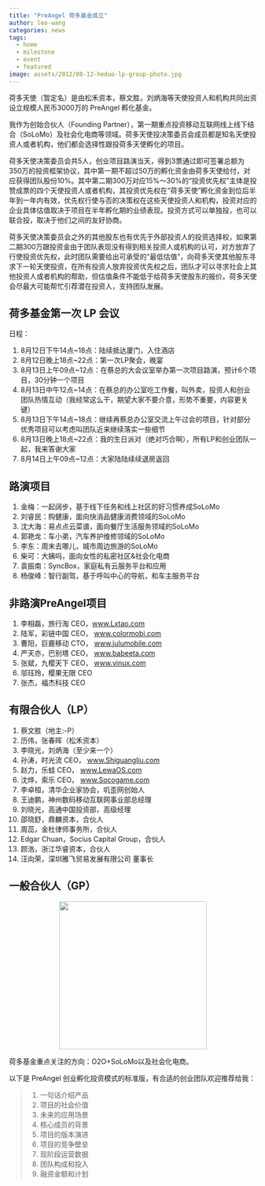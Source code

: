 ```yaml
---
title: "PreAngel 荷多基金成立"
author: leo-wang
categories: news
tags:
  - home
  - milestone
  - event
  - featured
image: assets/2012/08-12-heduo-lp-group-photo.jpg
---
```


荷多天使（暂定名）是由松禾资本，蔡文胜，刘炳海等天使投资人和机构共同出资设立规模人民币3000万的 PreAngel 孵化基金。

我作为创始合伙人（Founding Partner），第一期重点投资移动互联网线上线下结合（SoLoMo）及社会化电商等领域。荷多天使投决策委员会成员都是知名天使投资人或者机构，他们都会选择性跟投荷多天使孵化的项目。

荷多天使决策委员会共5人，创业项目路演当天，得到3票通过即可签署总额为350万的投资框架协议，其中第一期不超过50万的孵化资金由荷多天使给付，对应获得团队股份10%。其中第二期300万对应15%～30%的“投资优先权”主体是投赞成票的四个天使投资人或者机构，其投资优先权在“荷多天使”孵化资金到位后半年到一年内有效，优先权行使与否的决策权在这些天使投资人和机构，投资对应的企业具体估值取决于项目在半年孵化期的业绩表现。投资方式可以单独投，也可以联合投，取决于他们之间的友好协商。

荷多天使决策委员会之外的其他股东也有优先于外部投资人的投资选择权，如果第二期300万跟投资金由于团队表现没有得到相关投资人或机构的认可，对方放弃了行使投资优先权，此时团队需要给出可承受的“最低估值”，向荷多天使其他股东寻求下一轮天使投资，在所有投资人放弃投资优先权之后，团队才可以寻求社会上其他投资人或者机构的帮助，但估值条件不能低于给荷多天使股东的报价。荷多天使会尽最大可能帮忙引荐潜在投资人，支持团队发展。

## 荷多基金第一次 LP 会议

日程：

1. 8月12日下午14点~18点：陆续抵达厦门，入住酒店
1. 8月12日晚上18点~22点：第一次LP聚会，晚宴
1. 8月13日上午09点~12点：在蔡总的大会议室举办第一次项目路演，预计6个项目，30分钟一个项目
1. 8月13日中午12点~14点：在蔡总的办公室吃工作餐，叫外卖，投资人和创业团队热情互动（我经常这么干，期望大家不要介意，形势不重要，内容更关键）
1. 8月13日下午14点~18点：继续再蔡总办公室交流上午过会的项目，针对部分优秀项目可以考虑叫团队近来继续落实一些细节
1. 8月13日晚上18点~22点：我的生日派对（绝对巧合啊），所有LP和创业团队一起，我来答谢大家
1. 8月14日上午09点~12点：大家陆陆续续退房返回

## 路演项目

1. 金梅：一起阔步，基于线下任务和线上社区的好习惯养成SoLoMo
1. 刘睿民：购健康，面向快消品健康消费领域的SoLoMo
1. 沈大海：易点点云菜谱，面向餐厅生活服务领域的SoLoMo
1. 郭艳龙：车小弟，汽车养护维修领域的SoLoMo
1. 李东：周末去哪儿，城市周边旅游的SoLoMo
1. 柴可：大姨吗，面向女性的私密社区&社会化电商
1. 袁振南：SyncBox，家庭私有云服务平台和应用
1. 杨俊峰：智行副驾，基于呼叫中心的导航，和车主服务平台

## 非路演PreAngel项目

1. 李相磊，旅行淘 CEO，www.Lxtao.com 
1. 陆军，彩链中国 CEO， www.colormobi.com 
1. 曹阳，巨鹿移动 CTO， www.julumobile.com 
1. 严天亦，巴别塔 CEO， www.babeeta.com 
1. 张斌，九樱天下 CEO， www.vinux.com 
1. 邬珏玲，樱果无限 CEO
1. 张杰，福杰科技 CEO

## 有限合伙人（LP）

1. 蔡文胜（地主:-P）
1. 历伟，张春晖（松禾资本）
1. 李晓光，刘炳海（至少来一个）
1. 孙涛，时光流 CEO， www.Shiguangliu.com 
1. 赵力，乐蛙 CEO， www.LewaOS.com 
1. 沈烨，索乐 CEO， www.Socogame.com 
1. 李卓桓，清华企业家协会，叽歪网创始人
1. 王迪鹏，神州数码移动互联网事业部总经理
1. 刘晓光，高通中国投资部，高级经理
1. 邵晓舒，鼎麟资本，合伙人
1. 周蕊，金杜律师事务所，合伙人
1. Edgar Chuan，Socius Capital Group，合伙人
1. 顾浩，浙江华睿资本，合伙人
1. 汪向荣，深圳雅飞贸易发展有限公司 董事长

## 一般合伙人（GP）

<!-- markdownlint-disable MD033 -->
<p align="center">
  <img src="{{ 'assets/2012/08-13-leo-huan.jpg' | relative_url }}" width="300px">
</p>

荷多基金重点关注的方向：O2O+SoLoMo以及社会化电商。

以下是 PreAngel 创业孵化投资模式的标准版，有合适的创业团队欢迎推荐给我：

> 1. 一句话介绍产品
> 1. 项目的社会价值
> 1. 未来的应用场景
> 1. 核心成员的背景
> 1. 项目的版本演进
> 1. 项目的竞争壁垒
> 1. 现阶段运营数据
> 1. 团队构成和投入
> 1. 融资金额和计划

